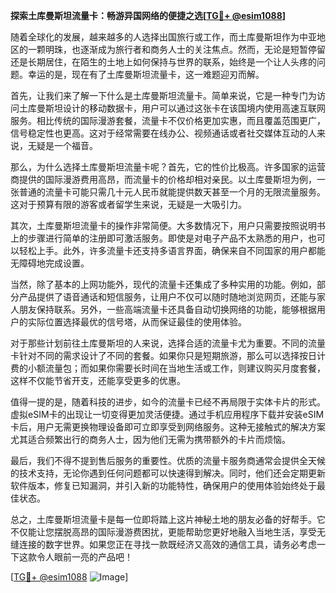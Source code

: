 **探索土库曼斯坦流量卡：畅游异国网络的便捷之选[[TG💪+ @esim1088](https://t.me/s/esim1088)]**

随着全球化的发展，越来越多的人选择出国旅行或工作，而土库曼斯坦作为中亚地区的一颗明珠，也逐渐成为旅行者和商务人士的关注焦点。然而，无论是短暂停留还是长期居住，在陌生的土地上如何保持与世界的联系，始终是一个让人头疼的问题。幸运的是，现在有了土库曼斯坦流量卡，这一难题迎刃而解。

首先，让我们来了解一下什么是土库曼斯坦流量卡。简单来说，它是一种专门为访问土库曼斯坦设计的移动数据卡，用户可以通过这张卡在该国境内使用高速互联网服务。相比传统的国际漫游套餐，流量卡不仅价格更加实惠，而且覆盖范围更广，信号稳定性也更高。这对于经常需要在线办公、视频通话或者社交媒体互动的人来说，无疑是一个福音。

那么，为什么选择土库曼斯坦流量卡呢？首先，它的性价比极高。许多国家的运营商提供的国际漫游费用高昂，而流量卡的价格却相对亲民。以土库曼斯坦为例，一张普通的流量卡可能只需几十元人民币就能提供数天甚至一个月的无限流量服务。这对于预算有限的游客或者留学生来说，无疑是一大吸引力。

其次，土库曼斯坦流量卡的操作非常简便。大多数情况下，用户只需要按照说明书上的步骤进行简单的注册即可激活服务。即使是对电子产品不太熟悉的用户，也可以轻松上手。此外，许多流量卡还支持多语言界面，确保来自不同国家的用户都能无障碍地完成设置。

当然，除了基本的上网功能外，现代的流量卡还集成了多种实用的功能。例如，部分产品提供了语音通话和短信服务，让用户不仅可以随时随地浏览网页，还能与家人朋友保持联系。另外，一些高端流量卡还具备自动切换网络的功能，能够根据用户的实际位置选择最优的信号塔，从而保证最佳的使用体验。

对于那些计划前往土库曼斯坦的人来说，选择合适的流量卡尤为重要。不同的流量卡针对不同的需求设计了不同的套餐。如果你只是短期旅游，那么可以选择按日计费的小额流量包；而如果你需要长时间在当地生活或工作，则建议购买月度套餐，这样不仅能节省开支，还能享受更多的优惠。

值得一提的是，随着科技的进步，如今的流量卡已经不再局限于实体卡片的形式。虚拟eSIM卡的出现让一切变得更加灵活便捷。通过手机应用程序下载并安装eSIM卡后，用户无需更换物理设备即可立即享受到网络服务。这种无接触式的解决方案尤其适合频繁出行的商务人士，因为他们无需为携带额外的卡片而烦恼。

最后，我们不得不提到售后服务的重要性。优质的流量卡服务商通常会提供全天候的技术支持，无论你遇到任何问题都可以快速得到解决。同时，他们还会定期更新软件版本，修复已知漏洞，并引入新的功能特性，确保用户的使用体验始终处于最佳状态。

总之，土库曼斯坦流量卡是每一位即将踏上这片神秘土地的朋友必备的好帮手。它不仅能让您摆脱高昂的国际漫游费困扰，更能帮助您更好地融入当地生活，享受无缝连接的数字世界。如果您正在寻找一款既经济又高效的通信工具，请务必考虑一下这款令人眼前一亮的产品吧！

[[TG💪+ @esim1088](https://t.me/s/esim1088) ![Image](https://i.postimg.cc/4NQfJmqS/Snipaste-2025-05-13-00-14-12.png)]